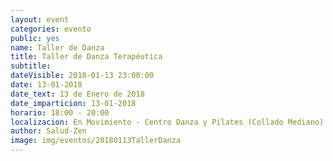 ```yaml
---
layout: event
categories: evento
public: yes
name: Taller de Danza
title: Taller de Danza Terapéutica
subtitle:
dateVisible: 2018-01-13 23:00:00
date: 13-01-2018
date_text: 13 de Enero de 2018
date_imparticion: 13-01-2018
horario: 18:00 - 20:00
localizacion: En Movimiento - Centro Danza y Pilates (Collado Mediano)
author: Salud-Zen
image: img/eventos/20180113TallerDanza
---
```

